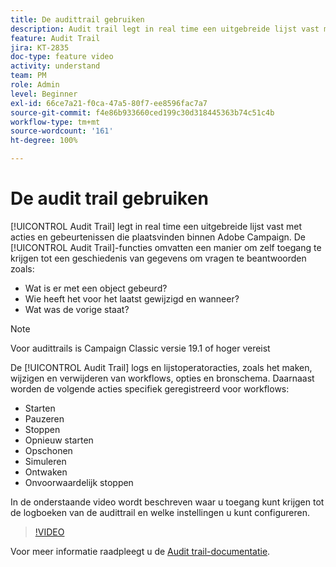 ```yaml
---
title: De audittrail gebruiken
description: Audit trail legt in real time een uitgebreide lijst vast met acties en gebeurtenissen die plaatsvinden binnen Adobe Campaign.
feature: Audit Trail
jira: KT-2835
doc-type: feature video
activity: understand
team: PM
role: Admin
level: Beginner
exl-id: 66ce7a21-f0ca-47a5-80f7-ee8596fac7a7
source-git-commit: f4e86b933660ced199c30d318445363b74c51c4b
workflow-type: tm+mt
source-wordcount: '161'
ht-degree: 100%

---
```


# De audit trail gebruiken

[!UICONTROL Audit Trail] legt in real time een uitgebreide lijst vast met acties en gebeurtenissen die plaatsvinden binnen Adobe Campaign. De [!UICONTROL Audit Trail]-functies omvatten een manier om zelf toegang te krijgen tot een geschiedenis van gegevens om vragen te beantwoorden zoals:

* Wat is er met een object gebeurd?
* Wie heeft het voor het laatst gewijzigd en wanneer?
* Wat was de vorige staat?

>[!NOTE]
>
>Voor audittrails is Campaign Classic versie 19.1 of hoger vereist

De [!UICONTROL Audit Trail] logs en lijstoperatoracties, zoals het maken, wijzigen en verwijderen van workflows, opties en bronschema. Daarnaast worden de volgende acties specifiek geregistreerd voor workflows:

* Starten
* Pauzeren
* Stoppen
* Opnieuw starten
* Opschonen
* Simuleren
* Ontwaken
* Onvoorwaardelijk stoppen

In de onderstaande video wordt beschreven waar u toegang kunt krijgen tot de logboeken van de audittrail en welke instellingen u kunt configureren.

>[!VIDEO](https://video.tv.adobe.com/v/27425?quality=12&learn=on)

Voor meer informatie raadpleegt u de [Audit trail-documentatie](https://experienceleague.adobe.com/docs/campaign-classic/using/monitoring-campaign-classic/production-procedures/audit-trail.html?lang=nl).
